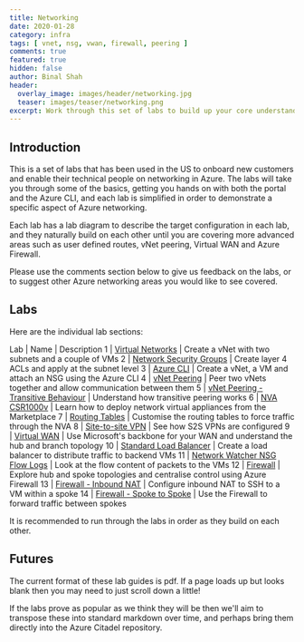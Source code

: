 ```yaml
---
title: Networking
date: 2020-01-28
category: infra
tags: [ vnet, nsg, vwan, firewall, peering ]
comments: true
featured: true
hidden: false
author: Binal Shah
header:
  overlay_image: images/header/networking.jpg
  teaser: images/teaser/networking.png
excerpt: Work through this set of labs to build up your core understanding of network configuration in Azure.
---
```


## Introduction

This is a set of labs that has been used in the US to onboard new customers and enable their technical people on networking in Azure. The labs will take you through some of the basics, getting you hands on with both the portal and the Azure CLI, and each lab is simplified in order to demonstrate a specific aspect of Azure networking.

Each lab has a lab diagram to describe the target configuration in each lab, and they naturally build on each other until you are covering more advanced areas such as user defined routes, vNet peering, Virtual WAN and Azure Firewall.

Please use the comments section below to give us feedback on the labs, or to suggest other Azure networking areas you would like to see covered.

## Labs

Here are the individual lab sections:

Lab | Name | Description
1 | [Virtual Networks](https://github.com/binals/azurenetworking/blob/master/Lab%2001%20Virtual%20Network.pdf) | Create a vNet with two subnets and a couple of VMs
2 | [Network Security Groups](https://github.com/binals/azurenetworking/blob/master/Lab%2002%20Network%20Security%20Groups.pdf) | Create layer 4 ACLs and apply at the subnet level
3 | [Azure CLI](https://github.com/binals/azurenetworking/blob/master/Lab%2003%20CLI.pdf) | Create a vNet, a VM and attach an NSG using the Azure CLI
4 | [vNet Peering](https://github.com/binals/azurenetworking/blob/master/Lab%2004%20Virtual%20Network%20Peering.pdf) | Peer two vNets together and allow communication between them
5 | [vNet Peering  - Transitive Behaviour](https://github.com/binals/azurenetworking/blob/master/Lab%2005%20Virtual%20Network%20Peering%20-%20Transitive%20behavior.pdf) | Understand how transitive peering works
6 | [NVA CSR1000v](https://github.com/binals/azurenetworking/blob/master/Lab%2006%20NVA%20CSR1000v.pdf) | Learn how to deploy network virtual appliances from the Marketplace
7 | [Routing Tables](https://github.com/binals/azurenetworking/blob/master/Lab%2007%20Routing%20Tables.pdf) | Customise the routing tables to force traffic through the NVA
8 | [Site-to-site VPN](https://github.com/binals/azurenetworking/blob/master/Lab%2008%20Site-to-site%20VPN.pdf) | See how S2S VPNs are configured
9 | [Virtual WAN](https://github.com/binals/azurenetworking/blob/master/Lab%2009%20Virtual%20WAN.pdf) | Use Microsoft's backbone for your WAN and understand the hub and branch topology
10 | [Standard Load Balancer](https://github.com/binals/azurenetworking/blob/master/Lab%2010%20Standard%20Load%20Balancer.pdf) | Create a load balancer to distribute traffic to backend VMs
11 | [Network Watcher NSG Flow Logs](https://github.com/binals/azurenetworking/blob/master/Lab%2011%20Network%20Watcher%20NSG%20Flow%20Logs.pdf) | Look at the flow content of packets to the VMs
12 | [Firewall](https://github.com/binals/azurenetworking/blob/master/Lab%2012%20Firewall.pdf) | Explore hub and spoke topologies and centralise control using Azure Firewall
13 | [Firewall - Inbound NAT](https://github.com/binals/azurenetworking/blob/master/Lab%2013%20Firewall%20-%20Inbound%20NAT.pdf) | Configure inbound NAT to SSH to a VM within a spoke
14 | [Firewall - Spoke to Spoke](https://github.com/binals/azurenetworking/blob/master/Lab%2014%20Firewall%20-%20Spoke%20to%20spoke%20communication.pdf) | Use the Firewall to forward traffic between spokes

It is recommended to run through the labs in order as they build on each other.

## Futures

The current format of these lab guides is pdf. If a page loads up but looks blank then you may need to just scroll down a little!

If the labs prove as popular as we think they will be then we'll aim to transpose these into standard markdown over time, and perhaps bring them directly into the Azure Citadel repository.
